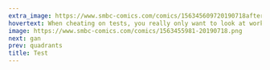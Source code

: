 ```yaml
---
extra_image: https://www.smbc-comics.com/comics/156345609720190718after.png
hovertext: When cheating on tests, you really only want to look at work by humans, chimps, or parrots.
image: https://www.smbc-comics.com/comics/1563455981-20190718.png
next: gan
prev: quadrants
title: Test
---
```

